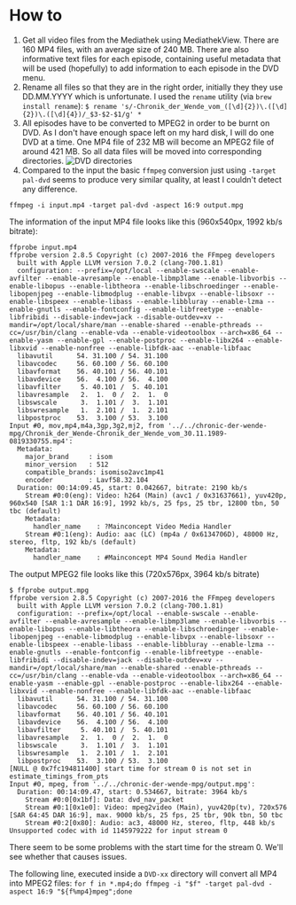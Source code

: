 # How to 

1. Get all video files from the Mediathek using MediathekView. There are 160 MP4 files, with an average size of 240 MB. There are also informative text files for each episode, containing useful metadata that will be used (hopefully) to add information to each episode in the DVD menu.
2. Rename all files so that they are in the right order, initially they they use DD.MM.YYYY which is unfortunate. I used the `rename` utility (via `brew install rename`):
 `$ rename 's/-Chronik_der_Wende_vom_([\d]{2})\.([\d]{2})\.([\d]{4})/_$3-$2-$1/g' * `
3. All episodes have to be converted to MPEG2 in order to be burnt on DVD. As I don't have enough space left on my hard disk, I will do one DVD at a time. One MP4 file of 232 MB will become an MPEG2 file of around 421 MB. So all data files will be moved into corresponding directories.
 ![DVD directories](./images/_directories_.png "Directory screenshot")
4. Compared to the input the basic `ffmpeg` conversion just using `-target pal-dvd` seems to produce very similar quality, at least I couldn't detect any difference.

`ffmpeg -i input.mp4 -target pal-dvd -aspect 16:9 output.mpg`

The information of the input MP4 file looks like this (960x540px, 1992 kb/s bitrate):
```
ffprobe input.mp4 
ffprobe version 2.8.5 Copyright (c) 2007-2016 the FFmpeg developers
  built with Apple LLVM version 7.0.2 (clang-700.1.81)
  configuration: --prefix=/opt/local --enable-swscale --enable-avfilter --enable-avresample --enable-libmp3lame --enable-libvorbis --enable-libopus --enable-libtheora --enable-libschroedinger --enable-libopenjpeg --enable-libmodplug --enable-libvpx --enable-libsoxr --enable-libspeex --enable-libass --enable-libbluray --enable-lzma --enable-gnutls --enable-fontconfig --enable-libfreetype --enable-libfribidi --disable-indev=jack --disable-outdev=xv --mandir=/opt/local/share/man --enable-shared --enable-pthreads --cc=/usr/bin/clang --enable-vda --enable-videotoolbox --arch=x86_64 --enable-yasm --enable-gpl --enable-postproc --enable-libx264 --enable-libxvid --enable-nonfree --enable-libfdk-aac --enable-libfaac
  libavutil      54. 31.100 / 54. 31.100
  libavcodec     56. 60.100 / 56. 60.100
  libavformat    56. 40.101 / 56. 40.101
  libavdevice    56.  4.100 / 56.  4.100
  libavfilter     5. 40.101 /  5. 40.101
  libavresample   2.  1.  0 /  2.  1.  0
  libswscale      3.  1.101 /  3.  1.101
  libswresample   1.  2.101 /  1.  2.101
  libpostproc    53.  3.100 / 53.  3.100
Input #0, mov,mp4,m4a,3gp,3g2,mj2, from '../../chronic-der-wende-mpg/Chronik_der_Wende-Chronik_der_Wende_vom_30.11.1989-0819330755.mp4':
  Metadata:
    major_brand     : isom
    minor_version   : 512
    compatible_brands: isomiso2avc1mp41
    encoder         : Lavf58.32.104
  Duration: 00:14:09.45, start: 0.042667, bitrate: 2190 kb/s
    Stream #0:0(eng): Video: h264 (Main) (avc1 / 0x31637661), yuv420p, 960x540 [SAR 1:1 DAR 16:9], 1992 kb/s, 25 fps, 25 tbr, 12800 tbn, 50 tbc (default)
    Metadata:
      handler_name    : ?Mainconcept Video Media Handler
    Stream #0:1(eng): Audio: aac (LC) (mp4a / 0x6134706D), 48000 Hz, stereo, fltp, 192 kb/s (default)
    Metadata:
      handler_name    : #Mainconcept MP4 Sound Media Handler
```

The output MPEG2 file looks like this (720x576px, 3964 kb/s bitrate)
```
$ ffprobe output.mpg 
ffprobe version 2.8.5 Copyright (c) 2007-2016 the FFmpeg developers
  built with Apple LLVM version 7.0.2 (clang-700.1.81)
  configuration: --prefix=/opt/local --enable-swscale --enable-avfilter --enable-avresample --enable-libmp3lame --enable-libvorbis --enable-libopus --enable-libtheora --enable-libschroedinger --enable-libopenjpeg --enable-libmodplug --enable-libvpx --enable-libsoxr --enable-libspeex --enable-libass --enable-libbluray --enable-lzma --enable-gnutls --enable-fontconfig --enable-libfreetype --enable-libfribidi --disable-indev=jack --disable-outdev=xv --mandir=/opt/local/share/man --enable-shared --enable-pthreads --cc=/usr/bin/clang --enable-vda --enable-videotoolbox --arch=x86_64 --enable-yasm --enable-gpl --enable-postproc --enable-libx264 --enable-libxvid --enable-nonfree --enable-libfdk-aac --enable-libfaac
  libavutil      54. 31.100 / 54. 31.100
  libavcodec     56. 60.100 / 56. 60.100
  libavformat    56. 40.101 / 56. 40.101
  libavdevice    56.  4.100 / 56.  4.100
  libavfilter     5. 40.101 /  5. 40.101
  libavresample   2.  1.  0 /  2.  1.  0
  libswscale      3.  1.101 /  3.  1.101
  libswresample   1.  2.101 /  1.  2.101
  libpostproc    53.  3.100 / 53.  3.100
[NULL @ 0x7fc194811400] start time for stream 0 is not set in estimate_timings_from_pts
Input #0, mpeg, from '../../chronic-der-wende-mpg/output.mpg':
  Duration: 00:14:09.47, start: 0.534667, bitrate: 3964 kb/s
    Stream #0:0[0x1bf]: Data: dvd_nav_packet
    Stream #0:1[0x1e0]: Video: mpeg2video (Main), yuv420p(tv), 720x576 [SAR 64:45 DAR 16:9], max. 9000 kb/s, 25 fps, 25 tbr, 90k tbn, 50 tbc
    Stream #0:2[0x80]: Audio: ac3, 48000 Hz, stereo, fltp, 448 kb/s
Unsupported codec with id 1145979222 for input stream 0
```

There seem to be some problems with the start time for the stream 0. We'll see whether that causes issues.

The following line, executed inside a `DVD-xx` directory will convert all MP4 into MPEG2 files:
`for f in *.mp4;do ffmpeg -i "$f" -target pal-dvd -aspect 16:9 "${f%mp4}mpeg";done`
